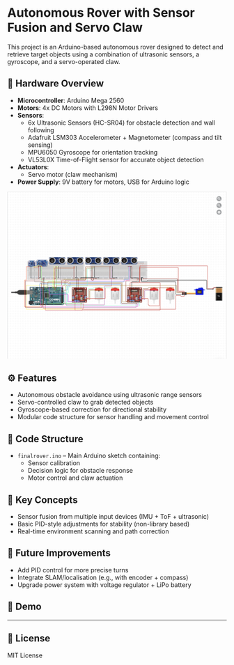 # Autonomous Rover with Sensor Fusion and Servo Claw

This project is an Arduino-based autonomous rover designed to detect and retrieve target objects using a combination of ultrasonic sensors, a gyroscope, and a servo-operated claw.

## 🔧 Hardware Overview

- **Microcontroller**: Arduino Mega 2560  
- **Motors**: 4x DC Motors with L298N Motor Drivers  
- **Sensors**:
  - 6x Ultrasonic Sensors (HC-SR04) for obstacle detection and wall following
  - Adafruit LSM303 Accelerometer + Magnetometer (compass and tilt sensing)
  - MPU6050 Gyroscope for orientation tracking
  - VL53L0X Time-of-Flight sensor for accurate object detection
- **Actuators**:
  - Servo motor (claw mechanism)
- **Power Supply**: 9V battery for motors, USB for Arduino logic

<img src="electrical_wiring_diagram.png" alt="Wiring Diagram" width="600"/>

## ⚙️ Features

- Autonomous obstacle avoidance using ultrasonic range sensors
- Servo-controlled claw to grab detected objects
- Gyroscope-based correction for directional stability
- Modular code structure for sensor handling and movement control

## 🧠 Code Structure

- `finalrover.ino` – Main Arduino sketch containing:
  - Sensor calibration
  - Decision logic for obstacle response
  - Motor control and claw actuation

## 📌 Key Concepts

- Sensor fusion from multiple input devices (IMU + ToF + ultrasonic)
- Basic PID-style adjustments for stability (non-library based)
- Real-time environment scanning and path correction

## 🚀 Future Improvements

- Add PID control for more precise turns  
- Integrate SLAM/localisation (e.g., with encoder + compass)  
- Upgrade power system with voltage regulator + LiPo battery  

## 📸 Demo 



---

## 🧾 License

MIT License
